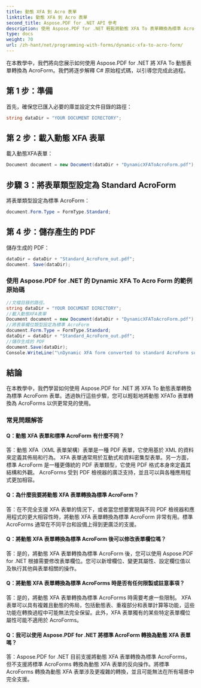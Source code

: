 ```yaml
---
title: 動態 XFA 到 Acro 表單
linktitle: 動態 XFA 到 Acro 表單
second_title: Aspose.PDF for .NET API 參考
description: 使用 Aspose.PDF for .NET 輕鬆將動態 XFA To 表單轉換為標準 AcroForm 表單。
type: docs
weight: 70
url: /zh-hant/net/programming-with-forms/dynamic-xfa-to-acro-form/
---
```

在本教學中，我們將向您展示如何使用 Aspose.PDF for .NET 將 XFA To 動態表單轉換為 AcroForm。我們將逐步解釋 C# 原始程式碼，以引導您完成此過程。

## 第 1 步：準備

首先，確保您已匯入必要的庫並設定文件目錄的路徑：

```csharp
string dataDir = "YOUR DOCUMENT DIRECTORY";
```

## 第 2 步：載入動態 XFA 表單

載入動態XFA表單：

```csharp
Document document = new Document(dataDir + "DynamicXFAToAcroForm.pdf");
```

## 步驟 3：將表單類型設定為 Standard AcroForm

將表單類型設定為標準 AcroForm：

```csharp
document.Form.Type = FormType.Standard;
```

## 第 4 步：儲存產生的 PDF

儲存生成的 PDF：

```csharp
dataDir = dataDir + "Standard_AcroForm_out.pdf";
document. Save(dataDir);
```

### 使用 Aspose.PDF for .NET 的 Dynamic XFA To Acro Form 的範例原始碼 
```csharp
//文檔目錄的路徑。
string dataDir = "YOUR DOCUMENT DIRECTORY";
//載入動態XFA表單
Document document = new Document(dataDir + "DynamicXFAToAcroForm.pdf");
//將表單欄位類型設定為標準 AcroForm
document.Form.Type = FormType.Standard;
dataDir = dataDir + "Standard_AcroForm_out.pdf";
//儲存生成的 PDF
document.Save(dataDir);
Console.WriteLine("\nDynamic XFA form converted to standard AcroForm successfully.\nFile saved at " + dataDir);
```

## 結論

在本教學中，我們學習如何使用 Aspose.PDF for .NET 將 XFA To 動態表單轉換為標準 AcroForm 表單。透過執行這些步驟，您可以輕鬆地將動態 XFATo 表單轉換為 AcroForms 以供更常見的使用。

### 常見問題解答

#### Q：動態 XFA 表單和標準 AcroForm 有什麼不同？

答：動態 XFA（XML 表單架構）表單是一種 PDF 表單，它使用基於 XML 的資料來定義其佈局和行為。 XFA 表單通常用於互動式和資料密集型表單。另一方面，標準 AcroForm 是一種更傳統的 PDF 表單類型，它使用 PDF 格式本身來定義其結構和外觀。 AcroForms 受到 PDF 檢視器的廣泛支持，並且可以與各種應用程式更加相容。

#### Q：為什麼我要將動態 XFA 表單轉換為標準 AcroForm？

答：在不完全支援 XFA 表單的情況下，或者當您想要實現與不同 PDF 檢視器和應用程式的更大相容性時，將動態 XFA 表單轉換為標準 AcroForm 非常有用。標準 AcroForms 通常在不同平台和設備上得到更廣泛的支援。

#### Q：將動態 XFA 表單轉換為標準 AcroForm 後可以修改表單欄位嗎？

答：是的，將動態 XFA 表單轉換為標準 AcroForm 後，您可以使用 Aspose.PDF for .NET 根據需要修改表單欄位。您可以新增欄位、變更其屬性、設定欄位值以及執行其他與表單相關的操作。

#### Q：將動態 XFA 表單轉換為標準 AcroForms 時是否有任何限製或註意事項？

答：是的，將動態 XFA 表單轉換為標準 AcroForms 時需要考慮一些限制。 XFA 表單可以具有複雜且動態的佈局，包括動態表、重複部分和表單計算等功能，這些功能在轉換過程中可能無法完全保留。此外，XFA 表單獨有的某些特定表單欄位屬性可能不適用於 AcroForms。

#### Q：我可以使用 Aspose.PDF for .NET 將標準 AcroForm 轉換為動態 XFA 表單嗎？

答：Aspose.PDF for .NET 目前支援將動態 XFA 表單轉換為標準 AcroForms，但不支援將標準 AcroForms 轉換為動態 XFA 表單的反向操作。將標準 AcroForms 轉換為動態 XFA 表單涉及更複雜的轉換，並且可能無法在所有場景中完全支援。